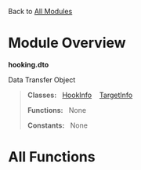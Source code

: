 Back to [All Modules](https://github.com/pyrustic/hooking/blob/master/docs/modules/README.md#readme)

# Module Overview

**hooking.dto**
 
Data Transfer Object

> **Classes:** &nbsp; [HookInfo](https://github.com/pyrustic/hooking/blob/master/docs/modules/content/hooking.dto/content/classes/HookInfo.md#class-hookinfo) &nbsp;&nbsp; [TargetInfo](https://github.com/pyrustic/hooking/blob/master/docs/modules/content/hooking.dto/content/classes/TargetInfo.md#class-targetinfo)
>
> **Functions:** &nbsp; None
>
> **Constants:** &nbsp; None

# All Functions



